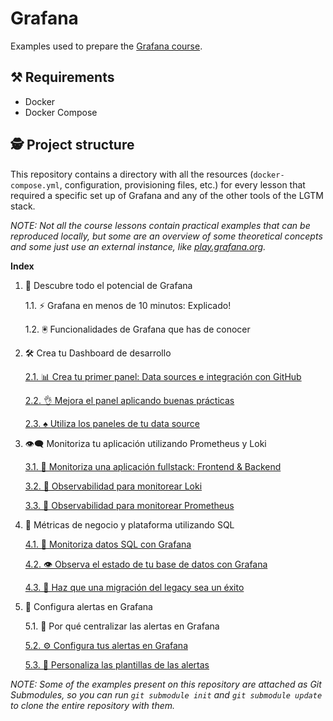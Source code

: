 # Grafana

Examples used to prepare the [Grafana course](https://pro.codely.com/library/grafana-203964/521119/about/).

## ⚒️️ Requirements

- Docker
- Docker Compose

## 🕵️ Project structure

This repository contains a directory with all the resources (`docker-compose.yml`, configuration, provisioning files,
etc.) for every lesson that required a specific set up of Grafana and any of the other tools of the LGTM stack.

*NOTE: Not all the course lessons contain practical examples that can be reproduced locally, but some are an overview
of some theoretical concepts and some just use an external instance, like [play.grafana.org](https://play.grafana.org/).*

**Index**

1. 🚀 Descubre todo el potencial de Grafana

    1.1. ⚡️ Grafana en menos de 10 minutos: Explicado!

    1.2. 🖲️ Funcionalidades de Grafana que has de conocer

2. 🛠️ Crea tu Dashboard de desarrollo

   [2.1. 📊 Crea tu primer panel: Data sources e integración con GitHub](./2-your-dashboard-for-development)

   [2.2. 👌 Mejora el panel aplicando buenas prácticas](./2-your-dashboard-for-development)

   [2.3. ♠️ Utiliza los paneles de tu data source](./2-your-dashboard-for-development)

3. 👁️‍🗨️ Monitoriza tu aplicación utilizando Prometheus y Loki

   [3.1. 👀 Monitoriza una aplicación fullstack: Frontend & Backend](./3-fullstack-e2e-web-shop-o11y)

   [3.2. 🪬 Observabilidad para monitorear Loki](./3-fullstack-e2e-web-shop-o11y)

   [3.3. 🦬 Observabilidad para monitorear Prometheus](./3-fullstack-e2e-web-shop-o11y)

4. 🐳 Métricas de negocio y plataforma utilizando SQL

   [4.1. 🐋 Monitoriza datos SQL con Grafana](./4-monitor-your-sql-db)

   [4.2. 👁️ Observa el estado de tu base de datos con Grafana](./4-monitor-your-sql-db)

   [4.3. 🎩 Haz que una migración del legacy sea un éxito](./4-monitor-your-sql-db)

5. 🚨 Configura alertas en Grafana

   5.1. 🔔 Por qué centralizar las alertas en Grafana

   [5.2. ⚙️ Configura tus alertas en Grafana](./5-grafana-alerts)

   [5.3. 🎨 Personaliza las plantillas de las alertas](./5-grafana-alerts)

*NOTE: Some of the examples present on this repository are attached as Git Submodules, so you can run
`git submodule init` and `git submodule update` to clone the entire repository with them.*
